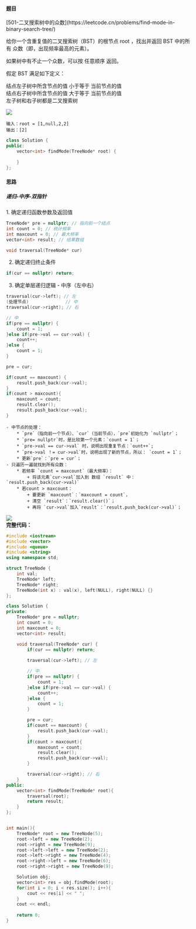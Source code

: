 <h4 id="nungP">题目</h4>
[501-二叉搜索树中的众数](https://leetcode.cn/problems/find-mode-in-binary-search-tree/)

给你一个含重复值的二叉搜索树（BST）的根节点 root ，找出并返回 BST 中的所有 众数（即，出现频率最高的元素）。

如果树中有不止一个众数，可以按 任意顺序 返回。

假定 BST 满足如下定义：

结点左子树中所含节点的值 小于等于 当前节点的值  
结点右子树中所含节点的值 大于等于 当前节点的值  
左子树和右子树都是二叉搜索树

![](http://cdn.notes.kamacoder.com/04644af7-5f52-43b1-a5d2-ea7f9293875e.png)

```plain
输入：root = [1,null,2,2]
输出：[2]
```

```cpp
class Solution {
public:
    vector<int> findMode(TreeNode* root) {
        
    }
};
```

<h4 id="rlVcY">思路</h4>
<h5 id="V1Hcf">递归-中序-双指针</h5>
1. 确定递归函数参数及返回值

```cpp
TreeNode* pre = nullptr; // 指向前一个结点
int count = 0; // 统计频率
int maxcount = 0; // 最大频率
vector<int> result; // 结果数组

void traversal(TreeNode* cur) 
```

2. 确定递归终止条件

```cpp
if(cur == nullptr) return;
```

3. 确定单层递归逻辑 - 中序（左中右）

```cpp
traversal(cur->left); // 左
(处理节点)				// 中
traversal(cur->right); // 右
```

```cpp
// 中
if(pre == nullptr) {
    count = 1;
}else if(pre->val == cur->val) {
    count++;
}else {
    count = 1;
}

pre = cur;   
```

```cpp
if(count == maxcount) {
    result.push_back(cur->val);
}
if(count > maxcount){
    maxcount = count;
    result.clear();
    result.push_back(cur->val);
}
```

    - 中节点的处理：
        * `pre`（指向前一个节点）、`cur`（当前节点），`pre`初始化为 `nullptr`；
        * `pre= nullptr`时，是比较第一个元素：`count = 1`；
        * `pre->val == cur->val` 时，说明出现重复节点：`ount++`;
        * `pre->val ！= cur->val`时，说明出现了新的节点，所以： `count = 1`；
        * 更新`pre`：`pre = cur`；
    - 只遍历一遍就找到所有众数：
        * 若频率 `count = maxcount`（最大频率）：
            + 将该元素`cur->val`加入到 数组 `result` 中：`result.push_back(cur->val)`
        * 若count > maxcount：
            + 要更新 `maxcount`：`maxcount = count`，
            + 清空 `result`：`result.clear()`；
            + 再将 `cur->val`加入`reuslt`：`result.push_back(cur->val)`；

![](http://cdn.notes.kamacoder.com/47b755db-d31a-4fd5-96a2-6c5efa0653af.png)  
**完整代码：**

```cpp
#include <iostream>
#include <vector>
#include <queue>
#include <string>
using namespace std;

struct TreeNode {
    int val;
    TreeNode* left;
    TreeNode* right;
    TreeNode(int x) : val(x), left(NULL), right(NULL) {}
};

class Solution {
private:
    TreeNode* pre = nullptr;
    int count = 0;
    int maxcount = 0;
    vector<int> result;

    void traversal(TreeNode* cur) {
        if(cur == nullptr) return;
        
        traversal(cur->left); // 左

        // 中
        if(pre == nullptr) {
            count = 1;
        }else if(pre->val == cur->val) {
            count++;
        }else {
            count = 1;
        }

        pre = cur;
        if(count == maxcount) {
            result.push_back(cur->val);
        }
        if(count > maxcount){
            maxcount = count;
            result.clear();
            result.push_back(cur->val);
        }

        traversal(cur->right); // 右
    }
public:
    vector<int> findMode(TreeNode* root){
        traversal(root);
        return result;
    }
};


int main(){
    TreeNode* root = new TreeNode(5);
    root->left = new TreeNode(2);
    root->right = new TreeNode(9);
    root->left->left = new TreeNode(2);
    root->left->right = new TreeNode(4);
    root->right->left = new TreeNode(6);
    root->right->right = new TreeNode(9);

    Solution obj;
    vector<int> res = obj.findMode(root);
    for(int i = 0; i < res.size(); i++){
        cout << res[i] << " ";
    }
    cout << endl;
    
    return 0;
}


```


